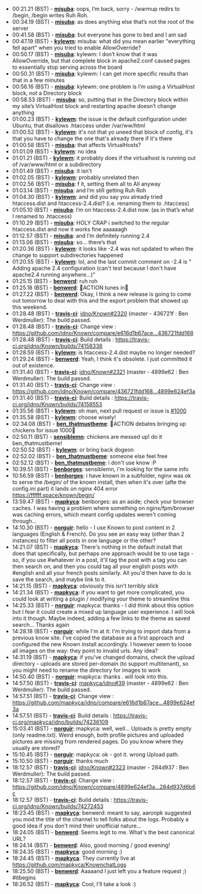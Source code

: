 * 00:21.21 (BST) - __[misuba](https://github.com/misuba)__: oops, I’m back, sorry - /warmup redirs to /begin, /begin writes Ruh Roh.
* 00:34.19 (BST) - __[misuba](https://github.com/misuba)__: as does anything else that’s not the root of the server
* 00:41.58 (BST) - __[misuba](https://github.com/misuba)__: but everyone has gone to bed and I am sad
* 00:47.19 (BST) - __[kylewm](https://github.com/kylewm)__: misuba: what did you mean earlier "everything fell apart" when you tried to enable AllowOverride?
* 00:50.17 (BST) - __[misuba](https://github.com/misuba)__: kylewm: I don’t know that it was AllowOverride, but that complete <Directory> block in apache2.conf caused pages to essentially stop serving across the board
* 00:50.31 (BST) - __[misuba](https://github.com/misuba)__: kylewm: I can get more specific results than that in a few minutes
* 00:56.16 (BST) - __[misuba](https://github.com/misuba)__: kylewm: one problem is I’m using a VirtualHost block, not a Directory block
* 00:58.53 (BST) - __[misuba](https://github.com/misuba)__: so, putting that in the Directory block within my site’s VirtualHost block and restarting apache doesn’t change anything
* 01:00.23 (BST) - __[kylewm](https://github.com/kylewm)__: the issue is the default configuration under Ubuntu, that disallows .htaccess under /var/ww/html
* 01:00.52 (BST) - __[kylewm](https://github.com/kylewm)__: it's not that yo uneed that block of config, it's that you have to change the one that's already there if it's there
* 01:00.58 (BST) - __[misuba](https://github.com/misuba)__: that affects VirtualHosts?
* 01:01.09 (BST) - __[kylewm](https://github.com/kylewm)__: no idea
* 01:01.21 (BST) - __[kylewm](https://github.com/kylewm)__: it probably does if the virtualhost is running out of /var/www/html or a subdirectory
* 01:01.49 (BST) - __[misuba](https://github.com/misuba)__: it isn't
* 01:02.05 (BST) - __[kylewm](https://github.com/kylewm)__: probably unrelated then
* 01:02.56 (BST) - __[misuba](https://github.com/misuba)__: f it, setting them all to All anyway
* 01:03.14 (BST) - __[misuba](https://github.com/misuba)__: and I’m still getting Ruh Roh
* 01:04.30 (BST) - __[kylewm](https://github.com/kylewm)__: and did you say you already tried htaccess.dist and htaccess-2.4.dist? (i.e. renaming them to .htaccess)
* 01:05.10 (BST) - __[misuba](https://github.com/misuba)__: I’m on htaccess-2.4.dist now. (as in that’s what I renamed to .htaccess)
* 01:10.29 (BST) - __[misuba](https://github.com/misuba)__: HOLY CRAP i switched to the regular htaccess.dist and now it works fine aaaaaagh
* 01:12.57 (BST) - __[misuba](https://github.com/misuba)__: and I’m definitely running 2.4
* 01:13.06 (BST) - __[misuba](https://github.com/misuba)__: so… there’s that
* 01:20.36 (BST) - __[kylewm](https://github.com/kylewm)__: it looks like -2.4 was not updated to when the change to support subdirectories happened
* 01:20.55 (BST) - __[kylewm](https://github.com/kylewm)__: lol, and the last commit comment on -2.4 is " Adding apache 2.4 configuration (can't test because I don't have apache2.4 running anywhere...)"
* 01:25.15 (BST) - __[benwerd](https://github.com/benwerd)__: ruh roh
* 01:25.18 (BST) - __[benwerd](https://github.com/benwerd)__: ACTION tunes in
* 01:27.22 (BST) - __[benwerd](https://github.com/benwerd)__: Okay, I think a new release is going to come out tomorrow to deal with this and the export problem that showed up this weekend.
* 01:28.48 (BST) - __[travis-ci](https://github.com/travis-ci)__: <a href="https://github.com/idno/Known/issues/2320">idno/Known#2320</a> (master - 436721f : Ben Werdmuller): The build passed.
* 01:28.48 (BST) - __[travis-ci](https://github.com/travis-ci)__: Change view : https://github.com/idno/Known/compare/e616d1b67ace...436721fdd168
* 01:28.48 (BST) - __[travis-ci](https://github.com/travis-ci)__: Build details : https://travis-ci.org/idno/Known/builds/74158338
* 01:28.59 (BST) - __[kylewm](https://github.com/kylewm)__: is htaccess-2.4.dist maybe no longer needed?
* 01:29.24 (BST) - __[benwerd](https://github.com/benwerd)__: Yeah, I think it's obsolete. I just committed it out of existence.
* 01:31.40 (BST) - __[travis-ci](https://github.com/travis-ci)__: <a href="https://github.com/idno/Known/issues/2321">idno/Known#2321</a> (master - 4899e62 : Ben Werdmuller): The build passed.
* 01:31.40 (BST) - __[travis-ci](https://github.com/travis-ci)__: Change view : https://github.com/idno/Known/compare/436721fdd168...4899e624ef3a
* 01:31.40 (BST) - __[travis-ci](https://github.com/travis-ci)__: Build details : https://travis-ci.org/idno/Known/builds/74158553
* 01:35.56 (BST) - __[kylewm](https://github.com/kylewm)__: oh man, next pull request or issue is <a href="https://github.com/idno/Known/issues/1000">#1000</a>
* 01:35.58 (BST) - __[kylewm](https://github.com/kylewm)__: choose wisely!
* 02:34.08 (BST) - __[ben_thatmustbeme](https://github.com/ben_thatmustbeme)__: ACTION debates bringing up chickens for issue 1000
* 02:50.11 (BST) - __[sensiblemn](https://github.com/sensiblemn)__: chickens are messed up! do it ben_thatmustbeme!
* 02:50.52 (BST) - __[kylewm](https://github.com/kylewm)__: or bring back dogeon
* 02:52.02 (BST) - __[ben_thatmustbeme](https://github.com/ben_thatmustbeme)__: someone else feel free
* 02:52.12 (BST) - __[ben_thatmustbeme](https://github.com/ben_thatmustbeme)__: i don't use know :P
* 10:39.51 (BST) - __[benborges](https://github.com/benborges)__: sensiblemn, i'm looking for the same info
* 10:56.59 (BST) - __[benborges](https://github.com/benborges)__: i have known in a subfolder, nginx was ok to serve the /begin/ of the known install, then when it's over (afte the config.ini part) it lands on nginx 404 error https://ffffff.space/known/begin/
* 13:59.47 (BST) - __[mapkyca](https://github.com/mapkyca)__: benborges: as an aside; check your browser caches. I was having a problem where something on nginx/fpm/browser was caching errors, which meant config updates weren't coming through...
* 14:10.30 (BST) - __[norguir](https://github.com/norguir)__: hello - I use Known to post content in 2 languages (English & French). Do you see an easy way (other than 2 instances) to filter all posts in one language or the other?
* 14:21.07 (BST) - __[mapkyca](https://github.com/mapkyca)__: There's nothing in the default install that does that specifically, but perhaps one approach would be to use tags - so, if you use #whatever in a post, it'll tag the post with a tag you can then search on, and then you could tag all your english posts with #english and all your french posts similarly. All you'd then have to do is save the search, and maybe link to it.
* 14:21.15 (BST) - __[mapkyca](https://github.com/mapkyca)__: obviously this isn't terribly slick
* 14:21.34 (BST) - __[mapkyca](https://github.com/mapkyca)__: if you want to get more complicated, you could look at writing a plugin / modifying your theme to streamline this
* 14:25.33 (BST) - __[norguir](https://github.com/norguir)__: mapkyca: thanks - I did think about this option but I fear it could create a mixed up language user experience. I will look into it though. Maybe indeed, adding a few links to the theme as saved search... Thanks again
* 14:28.18 (BST) - __[norguir](https://github.com/norguir)__: while I'm at it: I'm trying to import data from a previous know site. I've copied the database as a first approach and configured the new Known install accordingly. I however seem to loose all images on the way: they point to invalid urls. Any idea?
* 14:31.19 (BST) - __[mapkyca](https://github.com/mapkyca)__: if you've changed domains, check the upload directory - uploads are stored per-domain (to support multitenant), so you might need to rename the directory for images to work
* 14:50.40 (BST) - __[norguir](https://github.com/norguir)__: mapkyca: thanks . will look into this.
* 14:57.50 (BST) - __[travis-ci](https://github.com/travis-ci)__: <a href="https://github.com/mapkyca/idno/issues/39">mapkyca/idno#39</a> (master - 4899e62 : Ben Werdmuller): The build passed.
* 14:57.51 (BST) - __[travis-ci](https://github.com/travis-ci)__: Change view : https://github.com/mapkyca/idno/compare/e616d1b67ace...4899e624ef3a
* 14:57.51 (BST) - __[travis-ci](https://github.com/travis-ci)__: Build details : https://travis-ci.org/mapkyca/idno/builds/74236109
* 15:03.41 (BST) - __[norguir](https://github.com/norguir)__: mapkyca: well, well... Uploads is pretty empty (only readme.txt). Weird enough, both profile pictures and uploaded pictures are missing from rendered pages. Do you know where they usually are stored?
* 15:10.45 (BST) - __[norguir](https://github.com/norguir)__: mapkyca: ok - got it. wrong Upload path.
* 15:10.50 (BST) - __[norguir](https://github.com/norguir)__: thanks much
* 18:12.57 (BST) - __[travis-ci](https://github.com/travis-ci)__: <a href="https://github.com/idno/Known/issues/2323">idno/Known#2323</a> (master - 284d937 : Ben Werdmuller): The build passed.
* 18:12.57 (BST) - __[travis-ci](https://github.com/travis-ci)__: Change view : https://github.com/idno/Known/compare/4899e624ef3a...284d937d6b6c
* 18:12.57 (BST) - __[travis-ci](https://github.com/travis-ci)__: Build details : https://travis-ci.org/idno/Known/builds/74272453
* 18:23.45 (BST) - __[mapkyca](https://github.com/mapkyca)__: benwerd: meant to say, aaronpk suggested you mod the title of the channel to tell folks about the logs. Probably a good idea if you don't mind their unofficial nature...
* 18:24.05 (BST) - __[benwerd](https://github.com/benwerd)__: Seems legit to me. What's the best canonical URL?
* 18:24.14 (BST) - __[benwerd](https://github.com/benwerd)__: Also, good morning / good evening!
* 18:24.35 (BST) - __[mapkyca](https://github.com/mapkyca)__: good morning :)
* 18:24.45 (BST) - __[mapkyca](https://github.com/mapkyca)__: They currently live at https://github.com/mapkyca/KnownchatLogs
* 18:25.50 (BST) - __[benwerd](https://github.com/benwerd)__: Aaaaand I just left you a feature request ;) #itbegins
* 18:26.52 (BST) - __[mapkyca](https://github.com/mapkyca)__: Cool, I'll take a look :)
